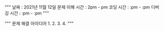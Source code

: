 """
날짜            :   2021년 11월 12일
문제 이해 시간  :   2pm - pm
코딩 시간       :   :pm - :pm
디버깅 시간     :   :pm - :pm
"""

"""
문제 해결 아이디어
1. 
2. 
3. 
4. 
"""